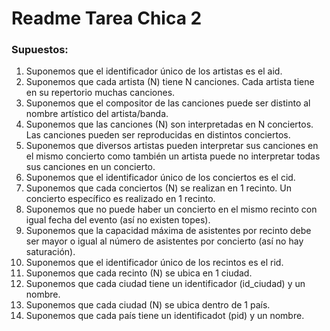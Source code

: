 # Readme Tarea Chica 2

### Supuestos:
1. Suponemos que el identificador único de los artistas es el aid.
2. Suponemos que cada artista (N) tiene N canciones. Cada artista tiene en su repertorio muchas canciones.
3. Suponemos que el compositor de las canciones puede ser distinto al nombre artístico del artista/banda.
4. Suponemos que las canciones (N) son interpretadas en N conciertos. Las canciones pueden ser reproducidas en distintos conciertos.
5. Suponemos que diversos artistas pueden interpretar sus canciones en el mismo concierto como también un artista puede no interpretar todas sus canciones en un concierto.
6. Suponemos que el identificador único de los conciertos es el cid.
7. Suponemos que  cada conciertos (N) se realizan en 1 recinto. Un concierto específico es realizado en 1 recinto.
8. Suponemos que no puede haber un concierto en el mismo recinto con igual fecha del evento (así no existen topes).
9. Suponemos que la capacidad máxima de asistentes por recinto debe ser mayor o igual al número de asistentes por concierto (así no hay saturación).
10. Suponemos que el identificador único de los recintos es el rid.
11. Suponemos que cada recinto (N) se ubica en 1 ciudad. 
12. Suponemos que cada ciudad tiene un identificador (id_ciudad) y un nombre.
13. Suponemos que cada ciudad (N) se ubica dentro de 1 país. 
14. Suponemos que cada país tiene un identificadot (pid) y un nombre.
